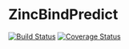 # ZincBindPredict

[![Build Status](https://travis-ci.org/samirelanduk/ZincBindPredict.svg?branch=master)](https://travis-ci.org/samirelanduk/ZincBindPredict)
[![Coverage Status](https://coveralls.io/repos/github/samirelanduk/ZincBindPredict/badge.svg?branch=master)](https://coveralls.io/github/samirelanduk/ZincBindPredict
)
